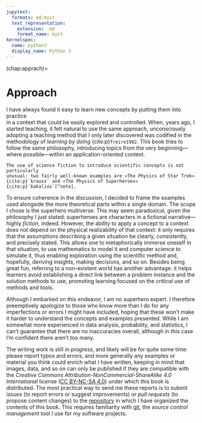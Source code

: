 ```yaml
---
jupytext:
  formats: md:myst
  text_representation:
    extension: .md
    format_name: myst
kernelspec:
  name: python3
  display_name: Python 3
---
```


(chap:apprach)=
# Approach

I have always found it easy to learn new concepts by putting them into practice  
in a context that could be easily explored and controlled. When, years ago, I
started teaching, it felt natural to use the same approach, unconsciously
adopting a teaching method that I only later discovered was codified in the
methodology of _learning by doing_   {cite:p}`freire1982`. This book tries to
follow the same philosophy,   introducing topics from the very
beginning&mdash;where possible&mdash;within   an application-oriented context.

```{margin}
The use of science fiction to introduce scientific concepts is not particularly
unusual: two fairly well-known examples are «The Physics of Star Trek»
{cite:p}`krauss` and «The Physics of Superheroes» {cite:p}`kakalios`[^note].
```

To ensure coherence in the discussion, I decided to frame the examples used
alongside the more theoretical parts within a single domain. The scope I chose
is the superhero multiverse. This may seem paradoxical, given the philosophy I
just stated: superheroes are characters in a fictional narrative—highly
_fiction_, indeed. However, the ability to apply a concept to a context does
not depend on the physical realizability of that context: it only requires that
the assumptions describing a given situation be clearly, consistently, and
precisely stated. This allows one to metaphorically immerse oneself in that
situation, to use mathematics to model it and computer science to simulate it,
thus enabling exploration using the scientific method and, hopefully, deriving
insights, making decisions, and so on. Besides being great fun, referring to a
non-existent world has another advantage: it helps learners avoid establishing
a direct link between a problem instance and the solution methods to use,
promoting learning focused on the _critical_ use of methods and tools.

Although I embarked on this endeavor, I am no superhero expert. I therefore
preemptively apologize to those who know more than I do for any imperfections
or errors I might have included, hoping that these won’t make it harder to
understand the concepts and examples presented. While I am somewhat more
experienced in data analysis, probability, and statistics, I can't guarantee
that there are no inaccuracies overall, although in this case I’m confident
there aren’t too many.

The writing work is still _in progress_, and likely will be for quite some
time: please report typos and errors, and more generally any examples or
material you think could enrich what I have written, keeping in mind that
images, data, and so on can only be published if they are compatible with the
_Creative Commons Attribution-NonCommercial-ShareAlike 4.0 International_
license
([CC BY-NC-SA 4.0](https://creativecommons.org/licenses/by-nc-sa/4.0/deed.en))
under which this book is distributed. The most practical way to send me these
reports is to submit _issues_ (to report errors or suggest improvements) or
_pull requests_ (to propose content changes) to the
[repository](https://github.com/dariomalchiodi/sds) in which I have organized
the contents of this book. This requires familiarity with
[git](https://www.git-scm.org), the _source control management_ tool I use for
my software projects.

[^note]: I will use margin notes for comments I consider important but that
should not burden the main reading of the corresponding paragraphs. Instead, I
will relegate to endnotes all in-depth discussions that can be skipped on a
first reading.
